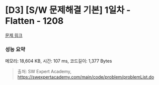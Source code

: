 # [D3] [S/W 문제해결 기본] 1일차 - Flatten - 1208 

[문제 링크](https://swexpertacademy.com/main/code/problem/problemDetail.do?contestProbId=AV139KOaABgCFAYh) 

### 성능 요약

메모리: 18,604 KB, 시간: 107 ms, 코드길이: 1,377 Bytes



> 출처: SW Expert Academy, https://swexpertacademy.com/main/code/problem/problemList.do